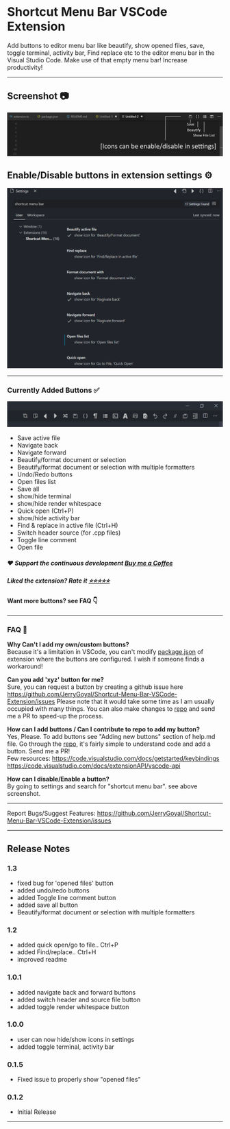 # Shortcut Menu Bar VSCode Extension

Add buttons to editor menu bar like beautify, show opened files, save, toggle terminal, activity bar, Find replace etc to the editor menu bar in the Visual Studio Code. Make use of that empty menu bar! Increase productivity!

---

## **Screenshot** 📷

![shortcut menu bar](images/intro.png)

## **Enable/Disable buttons in extension settings ⚙**

![shortcut menu bar](images/settings.png)

---

### **Currently Added Buttons ✅**

![shortcut menu bar](images/all_buttons.png)

- Save active file
- Navigate back
- Navigate forward
- Beautify/format document or selection
- Beautify/format document or selection with multiple formatters
- Undo/Redo buttons
- Open files list
- Save all
- show/hide terminal
- show/hide render whitespace
- Quick open (Ctrl+P)
- show/hide activity bar
- Find & replace in active file (Ctrl+H)
- Switch header source (for .cpp files)
- Toggle line comment
- Open file

##### ❤ Support the continuous development [Buy me a Coffee](https://ko-fi.com/gorvgoyl)

##### Liked the extension? Rate it [⭐⭐⭐⭐⭐](https://marketplace.visualstudio.com/items?itemName=jerrygoyal.shortcut-menu-bar)

#### Want more buttons? see FAQ 👇

---

### FAQ 🙋‍

**Why Can't I add my own/custom buttons?**  
Because it's a limitation in VSCode, you can't modify [package.json](https://code.visualstudio.com/api/references/extension-manifest) of extension where the buttons are configured. I wish if someone finds a workaround!

**Can you add 'xyz' button for me?**  
Sure, you can request a button by creating a github issue here https://github.com/JerryGoyal/Shortcut-Menu-Bar-VSCode-Extension/issues
Please note that it would take some time as I am usually occupied with many things.
You can also make changes to [repo](https://github.com/JerryGoyal/Shortcut-Menu-Bar-VSCode-Extension/) and send me a PR to speed-up the process.

**How can I add buttons / Can I contribute to repo to add my button?**  
Yes, Please. To add buttons see "Adding new buttons" section of help.md file.
Go through the [repo](https://github.com/JerryGoyal/Shortcut-Menu-Bar-VSCode-Extension/), it's fairly simple to understand code and add a button. Send me a PR!  
Few resources: https://code.visualstudio.com/docs/getstarted/keybindings
https://code.visualstudio.com/docs/extensionAPI/vscode-api

**How can I disable/Enable a button?**  
By going to settings and search for "shortcut menu bar". see above screenshot.

---

Report Bugs/Suggest Features: https://github.com/JerryGoyal/Shortcut-Menu-Bar-VSCode-Extension/issues

---

## Release Notes

### 1.3

- fixed bug for 'opened files' button
- added undo/redo buttons
- added Toggle line comment button
- added save all button
- Beautify/format document or selection with multiple formatters

### 1.2

- added quick open/go to file.. Ctrl+P
- added Find/replace.. Ctrl+H
- improved readme

### 1.0.1

- added navigate back and forward buttons
- added switch header and source file button
- added toggle render whitespace button

### 1.0.0

- user can now hide/show icons in settings
- added toggle terminal, activity bar

### 0.1.5

- Fixed issue to properly show "opened files"

### 0.1.2

- Initial Release

---

<br>
<br>
